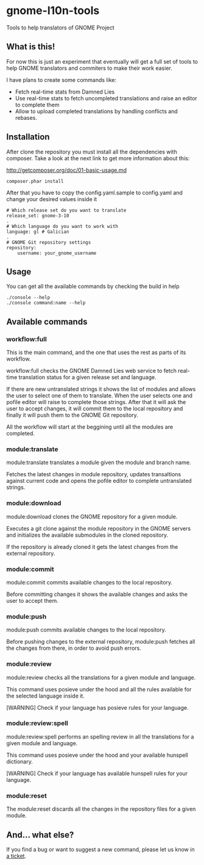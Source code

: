 gnome-l10n-tools
================

Tools to help translators of GNOME Project

What is this!
-------------

For now this is  just an experiment that eventually will get a full set of tools
to help GNOME translators and commiters to make their work easier.

I have plans to create some commands like:

-   Fetch real-time stats from Damned Lies
-   Use real-time stats to fetch uncompleted translations and raise an editor to complete them
-   Allow to upload completed translations by handling conflicts and rebases.

Installation
------------

After clone the repository you must install all the dependencies with composer.
Take a look at the next link to get more information about this:

http://getcomposer.org/doc/01-basic-usage.md

    composer.phar install
 
After that you have to copy the config.yaml.sample to config.yaml and change your desired values inside it

    # Which release set do you want to translate
    release_set: gnome-3-10
    .
    # Which language do you want to work with
    language: gl # Galician
    .
    # GNOME Git repository settings
    repository:
        username: your_gnome_username


Usage
-----

You can get all the available commands by checking the build in help

    ./console --help
    ./console command:name --help

Available commands
------------------

### workflow:full

This is the main command, and the one that uses the rest as parts of its workflow.

workflow:full checks the GNOME Damned Lies web service to
fetch real-time translation status for a given release set and language.

If there are new untranslated strings it shows the list of modules
and allows the user to select one of them to translate.
When the user selects one and pofile editor will raise to complete
those strings.
After that it will ask the user to accept changes, it will commit
them to the local repository and finally it will push them to the
GNOME Git repository.

All the workflow will start at the beggining until all the modules
are completed.

### module:translate

module:translate translates a module given the module and branch name.

Fetches the latest changes in module repository, updates transaltions against
current code and opens the pofile editor to complete untranslated strings.

### module:download

module:download clones the GNOME repository
for a given module.

Executes a git clone against the module repository in the
GNOME servers and initializes the available submodules in
the cloned repository.

If the repository is already cloned it gets the latest changes
from the external repository.

### module:commit

module:commit commits available changes to the local repository.

Before committing changes it shows the available changes
and asks the user to accept them.

### module:push

module:push commits available changes to
the local repository.

Before pushing changes to the external repository, module:push
fetches all the changes from there, in order to avoid push errors.

### module:review

module:review checks all the translations for
a given module and language.

This command uses posieve under the hood and all the rules available
for the selected language inside it.

[WARNING] Check if your language has posieve rules for your language.

### module:review:spell

module:review:spell performs an spelling review  in
all the translations for a given module and language.

This command uses posieve under the hood and your available hunspell
dictionary.

[WARNING] Check if your language has available hunspell rules
for your language.

### module:reset

The module:reset discards all the changes in the repository files for a given module.


And... what else?
-----------------
If you find a bug or want to suggest a new command, please let us know in [a ticket](http://github.com/frandieguez/gnome-l10n-tools/issues).
